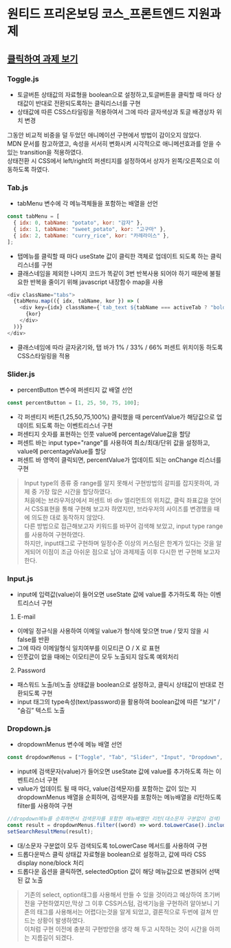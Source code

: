 # 원티드 프리온보딩 코스\_프론트엔드 지원과제

## [클릭하여 과제 보기](https://allie1125.github.io/wanted_pre_onboarding/)

### Toggle.js

- 토글버튼 상태값의 자료형을 boolean으로 설정하고,토글버튼을 클릭할 때 마다 상태값이 반대로 전환되도록하는 클릭리스너를 구현
- 상태값에 따른 CSS스타일링을 적용하여서 그에 따라 글자색상과 토글 배경상자 위치 변경

그동안 비교적 비중을 덜 두었던 애니메이션 구현에서 방법이 감이오지 않았다.  
MDN 문서를 참고하였고, 속성을 서서히 변화시켜 시각적으로 애니메션효과를 얻을 수 있는 transition을 적용하였다.  
상태전환 시 CSS에서 left/right의 퍼센티지를 설정하여서 상자가 왼쪽/오른쪽으로 이동하도록 하였다.

### Tab.js

- tabMenu 변수에 각 메뉴객체들을 포함하는 배열을 선언

```javascript
const tabMenu = [
  { idx: 0, tabName: "potato", kor: "감자" },
  { idx: 1, tabName: "sweet_potato", kor: "고구마" },
  { idx: 2, tabName: "curry_rice", kor: "카레라이스" },
];
```

- 탭메뉴를 클릭할 때 마다 useState 값이 클릭한 객체로 업데이트 되도록 하는 클릭리스너를 구현
- 클래스네임을 제외한 나머지 코드가 똑같이 3번 반복사용 되어야 하기 때문에 불필요한 반복을 줄이기 위해 javascript 내장함수 map을 사용

```javascript
<div className="tabs">
  {tabMenu.map(({ idx, tabName, kor }) => (
    <div key={idx} className={`tab_text ${tabName === activeTab ? "bold" : ""}`} onClick={() => changeTabMenu(tabName)}>
      {kor}
    </div>
  ))}
</div>
```

- 클래스네임에 따라 글자굵기와, 탭 바가 1% / 33% / 66% 퍼센트 위치이동 하도록 CSS스타일링을 적용

### Slider.js

- percentButton 변수에 퍼센티지 값 배열 선언

```javascript
const percentButton = [1, 25, 50, 75, 100];
```

- 각 퍼센티지 버튼(1,25,50,75,100%) 클릭했을 때 percentValue가 해당값으로 업데이트 되도록 하는 이벤트리스너 구현
- 퍼센티지 숫자를 표현하는 인풋 value에 percentageValue값을 할당
- 퍼센트 바는 input type="range"를 사용하여 최소/최대/단위 값을 설정하고, value에 percentageValue를 할당
- 퍼센트 바 영역이 클릭되면, percentValue가 업데이트 되는 onChange 리스너를 구현

> Input type의 종류 중 range를 알지 못해서 구현방법의 갈피를 잡지못하여, 과제 중 가장 많은 시간을 할당하였다.  
> 처음에는 브라우저상에서 퍼센트 바 div 엘리먼트의 위치값, 클릭 좌표값을 얻어서 CSS표현을 통해 구현해 보고자 하였지만, 브라우저의 사이즈를 변경했을 때에 의도한 대로 동작하지 않았다.  
> 다른 방법으로 접근해보고자 키워드를 바꾸어 검색해 보았고, input type range를 사용하여 구현하였다.  
> 하지만, input태그로 구현하며 일정수준 이상의 커스텀은 한계가 있다는 것을 알게되어 이점이 조금 아쉬운 점으로 남아 과제제출 이후 다시한 번 구현해 보고자 한다.

### Input.js

- input에 입력값(value)이 들어오면 useState 값에 value를 추가하도록 하는 이벤트리스너 구현

1. E-mail

- 이메일 정규식을 사용하여 이메일 value가 형식에 맞으면 true / 맞지 않을 시 false를 반환
- 그에 따라 이메일형식 일치여부를 이모티콘 O / X 로 표현
- 인풋값이 없을 때에는 이모티콘이 모두 노출되지 않도록 예외처리

2. Password

- 패스워드 노출/비노출 상태값을 boolean으로 설정하고, 클릭시 상태값이 반대로 전환되도록 구현
- input 태그의 type속성(text/password)을 활용하여 boolean값에 따른 “보기” / “숨김” 텍스트 노출

### Dropdown.js

- dropdownMenus 변수에 메뉴 배열 선언

```javascript
const dropdownMenus = ["Toggle", "Tab", "Slider", "Input", "Dropdown", "Apple", "Banana", "Orange", "Cherry"];
```

- input에 검색문자(value)가 들어오면 useState 값에 value를 추가하도록 하는 이벤트리스너 구현
- value가 업데이트 될 때 마다, value(검색문자)를 포함하는 값이 있는 지 dropdownMenus 배열을 순회하며, 검색문자를 포함하는 메뉴배열을 리턴하도록 filter를 사용하여 구현

```javascript
//dropdown메뉴를 순회하면서 검색문자를 포함한 메뉴배열만 리턴(대소문자 구분없이 검색)
const result = dropdownMenus.filter((word) => word.toLowerCase().includes(value.toLowerCase()));
setSearchResultMenu(result);
```

- 대/소문자 구분없이 모두 검색되도록 toLowerCase 메서드를 사용하여 구현
- 드롭다운박스 클릭 상태값 자료형을 boolean으로 설정하고, 값에 따라 CSS display none/block 처리
- 드롭다운 옵션을 클릭하면, selectedOption 값이 해당 메뉴값으로 변경되어 선택된 값 노출

> 기존의 select, option태그를 사용해서 만들 수 있을 것이라고 예상하여 초기버전을 구현하였지만,막상 그 이후 CSS커스텀, 검색기능을 구현하려 알아보니 기존의 태그를 사용해서는 어렵다는것을 알게 되었고, 결론적으로 두번에 걸쳐 만드는 상황이 발생하였다.  
> 이처럼 구현 이전에 충분히 구현방안을 생각 해 두고 시작하는 것이 시간을 아끼는 지름길이 되겠다.
